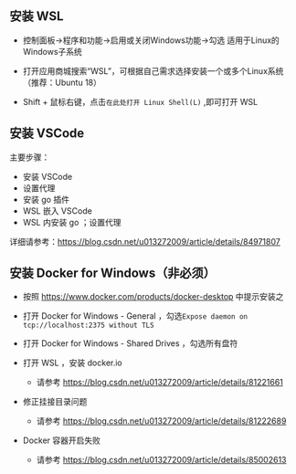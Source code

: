 ## 安装 WSL

  - 控制面板->程序和功能->启用或关闭Windows功能->勾选 适用于Linux的Windows子系统

  - 打开应用商城搜索“WSL”，可根据自己需求选择安装一个或多个Linux系统（推荐：Ubuntu 18）

  - Shift + 鼠标右键，点击`在此处打开 Linux Shell(L)` ,即可打开 WSL

## 安装 VSCode

主要步骤：

  - 安装 VSCode
  - 设置代理
  - 安装 go 插件
  - WSL 嵌入 VSCode
  - WSL 内安装 go ；设置代理

详细请参考：https://blog.csdn.net/u013272009/article/details/84971807


## 安装 Docker for Windows（非必须）

  - 按照 https://www.docker.com/products/docker-desktop 中提示安装之

  - 打开 Docker for Windows - General ，勾选`Expose daemon on tcp://localhost:2375 without TLS`

  - 打开 Docker for Windows - Shared Drives ，勾选所有盘符

  - 打开 WSL ，安装 docker.io
    - 请参考 https://blog.csdn.net/u013272009/article/details/81221661


  - 修正挂接目录问题
    - 请参考 https://blog.csdn.net/u013272009/article/details/81222689


  - Docker 容器开启失败
    - 请参考 https://blog.csdn.net/u013272009/article/details/85002613
